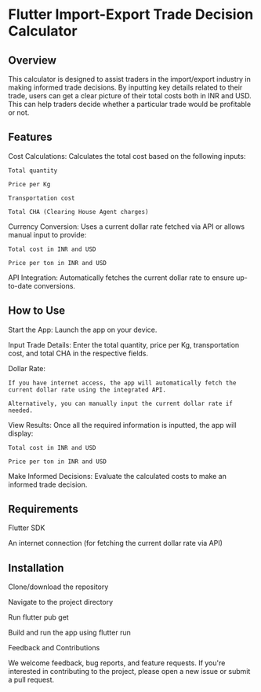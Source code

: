# Flutter Import-Export Trade Decision Calculator
## Overview
This calculator is designed to assist traders in the import/export industry in making informed trade decisions. By inputting key details related to their trade, users can get a clear picture of their total costs both in INR and USD. This can help traders decide whether a particular trade would be profitable or not.

## Features
Cost Calculations: Calculates the total cost based on the following inputs:

    Total quantity
  
    Price per Kg
  
    Transportation cost
  
    Total CHA (Clearing House Agent charges)
  
Currency Conversion: Uses a current dollar rate fetched via API or allows manual input to provide:

    Total cost in INR and USD
  
    Price per ton in INR and USD
  
API Integration: Automatically fetches the current dollar rate to ensure up-to-date conversions.

## How to Use
Start the App: Launch the app on your device.

Input Trade Details: Enter the total quantity, price per Kg, transportation cost, and total CHA in the respective fields.

Dollar Rate:

    If you have internet access, the app will automatically fetch the current dollar rate using the integrated API.
  
    Alternatively, you can manually input the current dollar rate if needed.
  
View Results: Once all the required information is inputted, the app will display:

    Total cost in INR and USD
  
    Price per ton in INR and USD
  
Make Informed Decisions: Evaluate the calculated costs to make an informed trade decision.

## Requirements

Flutter SDK 

An internet connection (for fetching the current dollar rate via API)

## Installation

Clone/download the repository

Navigate to the project directory

Run flutter pub get

Build and run the app using flutter run

Feedback and Contributions

We welcome feedback, bug reports, and feature requests. If you're interested in contributing to the project, please open a new issue or submit a pull request.
